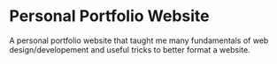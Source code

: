# Personal Portfolio Website
A personal portfolio website that taught me many fundamentals of web design/developement and useful tricks to better format a website.
